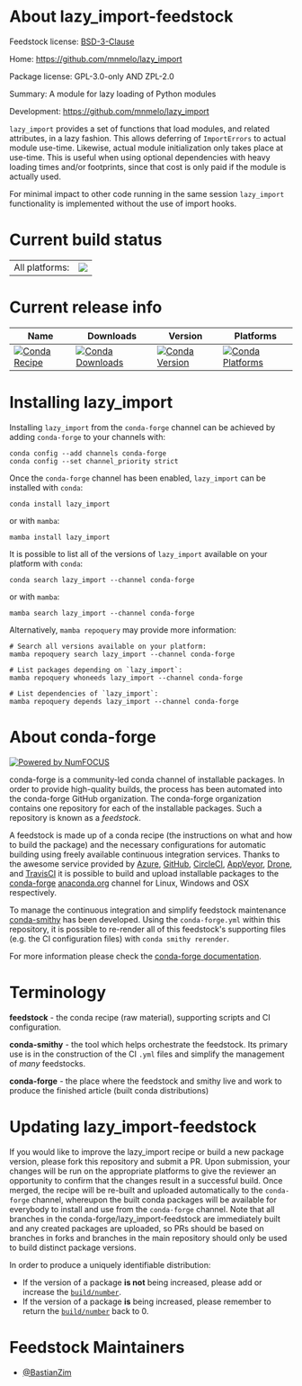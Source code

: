 About lazy_import-feedstock
===========================

Feedstock license: [BSD-3-Clause](https://github.com/conda-forge/lazy_import-feedstock/blob/main/LICENSE.txt)

Home: https://github.com/mnmelo/lazy_import

Package license: GPL-3.0-only AND ZPL-2.0

Summary: A module for lazy loading of Python modules

Development: https://github.com/mnmelo/lazy_import

`lazy_import` provides a set of functions that load modules, and related attributes, in a lazy fashion.
This allows deferring of `ImportErrors` to actual module use-time. Likewise, actual module
initialization only takes place at use-time. This is useful when using optional
dependencies with heavy loading times and/or footprints, since that cost is
only paid if the module is actually used.

For minimal impact to other code running in the same session `lazy_import`
functionality is implemented without the use of import hooks.


Current build status
====================


<table><tr><td>All platforms:</td>
    <td>
      <a href="https://dev.azure.com/conda-forge/feedstock-builds/_build/latest?definitionId=11823&branchName=main">
        <img src="https://dev.azure.com/conda-forge/feedstock-builds/_apis/build/status/lazy_import-feedstock?branchName=main">
      </a>
    </td>
  </tr>
</table>

Current release info
====================

| Name | Downloads | Version | Platforms |
| --- | --- | --- | --- |
| [![Conda Recipe](https://img.shields.io/badge/recipe-lazy_import-green.svg)](https://anaconda.org/conda-forge/lazy_import) | [![Conda Downloads](https://img.shields.io/conda/dn/conda-forge/lazy_import.svg)](https://anaconda.org/conda-forge/lazy_import) | [![Conda Version](https://img.shields.io/conda/vn/conda-forge/lazy_import.svg)](https://anaconda.org/conda-forge/lazy_import) | [![Conda Platforms](https://img.shields.io/conda/pn/conda-forge/lazy_import.svg)](https://anaconda.org/conda-forge/lazy_import) |

Installing lazy_import
======================

Installing `lazy_import` from the `conda-forge` channel can be achieved by adding `conda-forge` to your channels with:

```
conda config --add channels conda-forge
conda config --set channel_priority strict
```

Once the `conda-forge` channel has been enabled, `lazy_import` can be installed with `conda`:

```
conda install lazy_import
```

or with `mamba`:

```
mamba install lazy_import
```

It is possible to list all of the versions of `lazy_import` available on your platform with `conda`:

```
conda search lazy_import --channel conda-forge
```

or with `mamba`:

```
mamba search lazy_import --channel conda-forge
```

Alternatively, `mamba repoquery` may provide more information:

```
# Search all versions available on your platform:
mamba repoquery search lazy_import --channel conda-forge

# List packages depending on `lazy_import`:
mamba repoquery whoneeds lazy_import --channel conda-forge

# List dependencies of `lazy_import`:
mamba repoquery depends lazy_import --channel conda-forge
```


About conda-forge
=================

[![Powered by
NumFOCUS](https://img.shields.io/badge/powered%20by-NumFOCUS-orange.svg?style=flat&colorA=E1523D&colorB=007D8A)](https://numfocus.org)

conda-forge is a community-led conda channel of installable packages.
In order to provide high-quality builds, the process has been automated into the
conda-forge GitHub organization. The conda-forge organization contains one repository
for each of the installable packages. Such a repository is known as a *feedstock*.

A feedstock is made up of a conda recipe (the instructions on what and how to build
the package) and the necessary configurations for automatic building using freely
available continuous integration services. Thanks to the awesome service provided by
[Azure](https://azure.microsoft.com/en-us/services/devops/), [GitHub](https://github.com/),
[CircleCI](https://circleci.com/), [AppVeyor](https://www.appveyor.com/),
[Drone](https://cloud.drone.io/welcome), and [TravisCI](https://travis-ci.com/)
it is possible to build and upload installable packages to the
[conda-forge](https://anaconda.org/conda-forge) [anaconda.org](https://anaconda.org/)
channel for Linux, Windows and OSX respectively.

To manage the continuous integration and simplify feedstock maintenance
[conda-smithy](https://github.com/conda-forge/conda-smithy) has been developed.
Using the ``conda-forge.yml`` within this repository, it is possible to re-render all of
this feedstock's supporting files (e.g. the CI configuration files) with ``conda smithy rerender``.

For more information please check the [conda-forge documentation](https://conda-forge.org/docs/).

Terminology
===========

**feedstock** - the conda recipe (raw material), supporting scripts and CI configuration.

**conda-smithy** - the tool which helps orchestrate the feedstock.
                   Its primary use is in the construction of the CI ``.yml`` files
                   and simplify the management of *many* feedstocks.

**conda-forge** - the place where the feedstock and smithy live and work to
                  produce the finished article (built conda distributions)


Updating lazy_import-feedstock
==============================

If you would like to improve the lazy_import recipe or build a new
package version, please fork this repository and submit a PR. Upon submission,
your changes will be run on the appropriate platforms to give the reviewer an
opportunity to confirm that the changes result in a successful build. Once
merged, the recipe will be re-built and uploaded automatically to the
`conda-forge` channel, whereupon the built conda packages will be available for
everybody to install and use from the `conda-forge` channel.
Note that all branches in the conda-forge/lazy_import-feedstock are
immediately built and any created packages are uploaded, so PRs should be based
on branches in forks and branches in the main repository should only be used to
build distinct package versions.

In order to produce a uniquely identifiable distribution:
 * If the version of a package **is not** being increased, please add or increase
   the [``build/number``](https://docs.conda.io/projects/conda-build/en/latest/resources/define-metadata.html#build-number-and-string).
 * If the version of a package **is** being increased, please remember to return
   the [``build/number``](https://docs.conda.io/projects/conda-build/en/latest/resources/define-metadata.html#build-number-and-string)
   back to 0.

Feedstock Maintainers
=====================

* [@BastianZim](https://github.com/BastianZim/)

